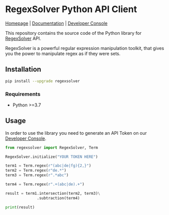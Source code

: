 # RegexSolver Python API Client
[Homepage](https://regexsolver.com) | [Documentation](https://docs.regexsolver.com) | [Developer Console](https://console.regexsolver.com)

This repository contains the source code of the Python library for [RegexSolver](https://regexsolver.com) API.

RegexSolver is a powerful regular expression manipulation toolkit, that gives you the power to manipulate regex as if
they were sets.

## Installation

```sh
pip install --upgrade regexsolver
```

### Requirements

- Python >=3.7

## Usage

In order to use the library you need to generate an API Token on our [Developer Console](https://regexsolver.com/).

```python
from regexsolver import RegexSolver, Term

RegexSolver.initialize("YOUR TOKEN HERE")

term1 = Term.regex(r"(abc|de|fg){2,}")
term2 = Term.regex(r"de.*")
term3 = Term.regex(r".*abc")

term4 = Term.regex(r".+(abc|de).+")

result = term1.intersection(term2, term3)\
              .subtraction(term4)

print(result)
```
